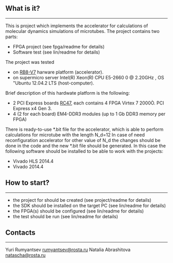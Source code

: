 ## What is it?
-----------
This is project which implements the accelerator for calculations of molecular dynamics simulations of microtubes.
The project contains two parts:
- FPGA 		project (see fpga/readme for details)
- Software 	test 	(see lin/readme for details)
	
The project was tested 
- on [RB8-V7](http://rosta.ru/rb_8v7) harware platform (accelerator).
- on supermicro server  Intel(R) Xeon(R) CPU E5-2660 0 @ 2.20GHz , OS "Ubuntu 12.04.2 LTS (host-computer).

	
Brief description of this hardwate platform is the following:  
- 2 PCI Express boards [RC47](http://rosta.ru/rc_47), each contains 4 FPGA Virtex 7 2000Ò. PCI Express x4 Gen 3. 
- 4 (2 for each board)   EM4-DDR3 modules (up to 1 Gb DDR3 memory per FPGA)		

There is ready-to-use *.bit file for the accelerator, which is able to perform calculations for microtube with the length N_d=12
In case of need reconfiguration accelerator for other value of N_d the changes should be done in the code and the new *.bit file should be generated.
In this case the following software should be installed to be able to work with the projects:
- Vivado HLS 2014.4
- Vivado	 2014.4
	
 
## How to start?
-----------   
- the project for should be created  			(see project/readme for details)
- the SDK should be installed on the target PC 	(see lin/readme for details)
- the FPGA(s) should be configured				(see lin/readme for details)
- the test  should be run 						(see lin/readme for details)
        

## Contacts
--------
Yuri Rumyantsev
rumyantsev@rosta.ru
Natalia Abrashitova 
natascha@rosta.ru 
	
